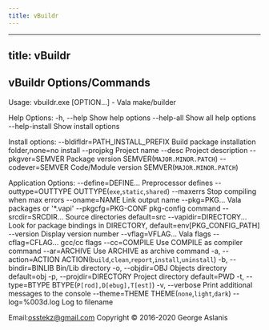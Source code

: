 ```yaml
---
title: vBuildr
---
```



---
title: vBuildr
---

## vBuildr Options/Commands
Usage:
  vbuildr.exe [OPTION…] - Vala make/builder

Help Options:
  -h, --help                         Show help options
  --help-all                         Show all help options
  --help-install                     Show install options

Install options:
  --bldifldr=PATH_INSTALL_PREFIX     Build package installation folder,none=no install
  --projpkg                          Project name
  --desc                             Project description
  --pkgver=SEMVER                    Package version SEMVER(`MAJOR.MINOR.PATCH`)
  --codever=SEMVER                   Code/Module version SEMVER(`MAJOR.MINOR.PATCH`)

Application Options:
  --define=DEFINE...                 Preprocessor defines
  --outtype=OUTTYPE                  OUTTYPE(`exe`,`static`,`shared`)
  --maxerrs                          Stop compiling when max errors
  --oname=NAME                       Link output name 
  --pkg=PKG...                       Vala packages or '*.vapi'
  --pkgcfg=PKG-CONF                  pkg-config command
  --srcdir=SRCDIR...                 Source directories default=src
  --vapidir=DIRECTORY...             Look for package bindings in DIRECTORY, default=env[PKG_CONFIG_PATH]
  --version                          Display version number
  --vflag=VFLAG...                   Vala flags
  --cflag=CFLAG...                   gcc/cc flags
  --cc=COMPILE                       Use COMPILE as compiler command
  --ar=ARCHIVE                       Use ARCHIVE as archive command
  -a, --action=ACTION                ACTION(`build`,`clean`,`report`,`install`,`uninstall`)
  -b, --bindir=BINLIB                Bin/Lib directory
  -o, --objdir=OBJ                   Objects directory default=obj
  -p, --projdir=DIRECTORY            Project directory default=PWD
  -t, --type=BTYPE                   BTYPE(`P[rod],D[ebug],T[est]`)
  -v, --verbose                      Print additional messages to the console
  --theme=THEME                      THEME(`none`,`light`,`dark`)
  --log=<prefix>%003d.log            Log to filename

Email:osstekz@gmail.com
Copyright © 2016-2020 George Aslanis
